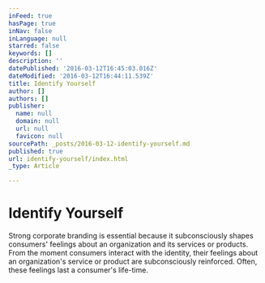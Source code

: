 ```yaml
---
inFeed: true
hasPage: true
inNav: false
inLanguage: null
starred: false
keywords: []
description: ''
datePublished: '2016-03-12T16:45:03.016Z'
dateModified: '2016-03-12T16:44:11.539Z'
title: Identify Yourself
author: []
authors: []
publisher:
  name: null
  domain: null
  url: null
  favicon: null
sourcePath: _posts/2016-03-12-identify-yourself.md
published: true
url: identify-yourself/index.html
_type: Article

---
```

# Identify Yourself

Strong corporate branding is essential because it subconsciously shapes consumers' feelings about an organization and its services or products. From the moment consumers interact with the identity, their feelings about an organization's service or product are subconsciously reinforced. Often, these feelings last a consumer's life-time.